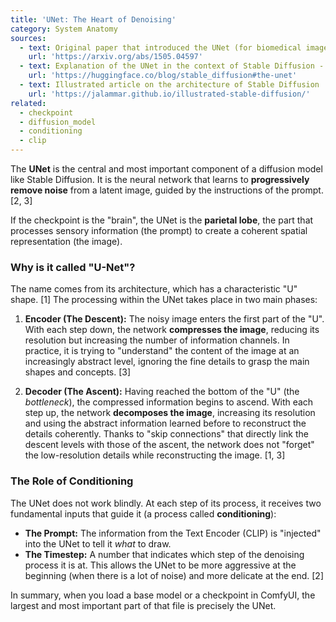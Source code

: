 ```yaml
---
title: 'UNet: The Heart of Denoising'
category: System Anatomy
sources:
  - text: Original paper that introduced the UNet (for biomedical images)
    url: 'https://arxiv.org/abs/1505.04597'
  - text: Explanation of the UNet in the context of Stable Diffusion - Hugging Face
    url: 'https://huggingface.co/blog/stable_diffusion#the-unet'
  - text: Illustrated article on the architecture of Stable Diffusion
    url: 'https://jalammar.github.io/illustrated-stable-diffusion/'
related:
  - checkpoint
  - diffusion_model
  - conditioning
  - clip
---
```


The **UNet** is the central and most important component of a diffusion model like Stable Diffusion. It is the neural network that learns to **progressively remove noise** from a latent image, guided by the instructions of the prompt. [2, 3]

If the checkpoint is the "brain", the UNet is the **parietal lobe**, the part that processes sensory information (the prompt) to create a coherent spatial representation (the image).

### Why is it called "U-Net"?

The name comes from its architecture, which has a characteristic "U" shape. [1] The processing within the UNet takes place in two main phases:

1.  **Encoder (The Descent):**
    The noisy image enters the first part of the "U". With each step down, the network **compresses the image**, reducing its resolution but increasing the number of information channels. In practice, it is trying to "understand" the content of the image at an increasingly abstract level, ignoring the fine details to grasp the main shapes and concepts. [3]

2.  **Decoder (The Ascent):**
    Having reached the bottom of the "U" (the *bottleneck*), the compressed information begins to ascend. With each step up, the network **decomposes the image**, increasing its resolution and using the abstract information learned before to reconstruct the details coherently. Thanks to "skip connections" that directly link the descent levels with those of the ascent, the network does not "forget" the low-resolution details while reconstructing the image. [1, 3]

### The Role of Conditioning

The UNet does not work blindly. At each step of its process, it receives two fundamental inputs that guide it (a process called **conditioning**):
- **The Prompt:** The information from the Text Encoder (CLIP) is "injected" into the UNet to tell it *what* to draw.
- **The Timestep:** A number that indicates which step of the denoising process it is at. This allows the UNet to be more aggressive at the beginning (when there is a lot of noise) and more delicate at the end. [2]

In summary, when you load a base model or a checkpoint in ComfyUI, the largest and most important part of that file is precisely the UNet.
